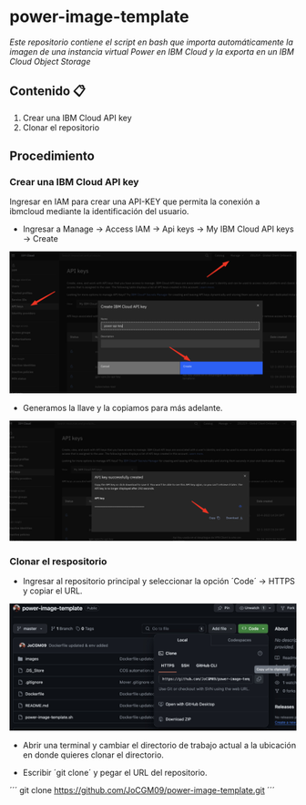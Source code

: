 # power-image-template

_Este repositorio contiene el script en bash que importa automáticamente la imagen de una instancia virtual Power en IBM Cloud y la exporta en un IBM Cloud Object Storage_

## Contenido 📋
1. Crear una IBM Cloud API key
2. Clonar el repositorio

## Procedimiento

### Crear una IBM Cloud API key

Ingresar en IAM para crear una API-KEY que permita la conexión a ibmcloud mediante la identificación del usuario.

- Ingresar a Manage -> Access IAM -> Api keys -> My IBM Cloud API keys -> Create 

<img width="945" alt="workspace" src="images/power-image-template-1.jpg">

- Generamos la llave y la copiamos para más adelante.

<img width="945" alt="workspace" src="images/power-image-template-2.jpg">

### Clonar el respositorio

- Ingresar al repositorio principal y seleccionar la opción ´Code´ -> HTTPS y copiar el URL.

<img width="945" alt="workspace" src="images/power-image-template-3.jpg">

- Abrir una terminal y cambiar el directorio de trabajo actual a la ubicación en donde quieres clonar el directorio.

- Escribir ´git clone´ y pegar el URL del repositorio.

´´´
git clone https://github.com/JoCGM09/power-image-template.git
´´´

